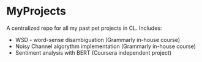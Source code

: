 # MyProjects
A centralized repo for all my past pet projects in CL.
Includes:
- WSD - word-sense disambiguation (Grammarly in-house course)
- Noisy Channel algorythm implementation (Grammarly in-house course)
- Sentiment analysis with BERT (Coursera independent project)
